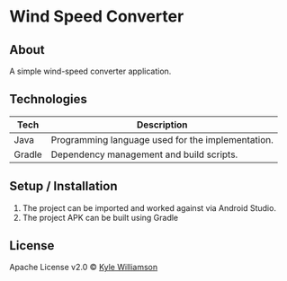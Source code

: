 # Wind Speed Converter

## About

A simple wind-speed converter application.

## Technologies

| **Tech** | **Description** |
|----------|-----------------|
| Java | Programming language used for the implementation. |
| Gradle | Dependency management and build scripts. |


## Setup / Installation

1. The project can be imported and worked against via Android Studio.
2. The project APK can be built using Gradle

## License

Apache License v2.0 © [Kyle Williamson ](https://github.com/kyledmw)